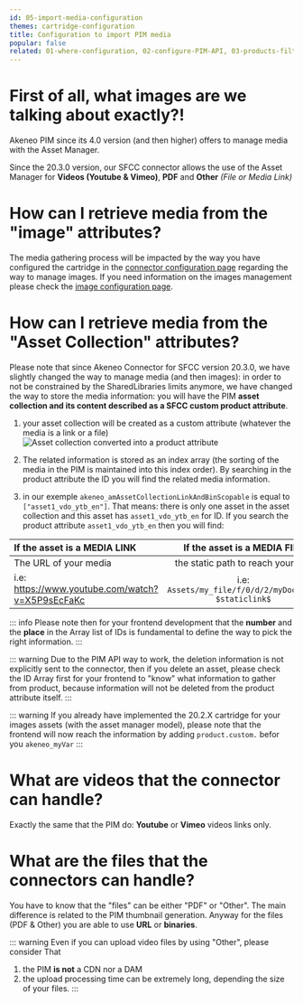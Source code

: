 ```yaml
---
id: 05-import-media-configuration
themes: cartridge-configuration
title: Configuration to import PIM media
popular: false
related: 01-where-configuration, 02-configure-PIM-API, 03-products-filter-configuration, 04-import-images-configuration, 06-mapping-configuration, 07-categories-configuration, 08-multi-storefront-configuration, 09-reference-entities
---
```


# First of all, what images are we talking about exactly?!

Akeneo PIM since its 4.0 version (and then higher) offers to manage media with the Asset Manager.

Since the 20.3.0 version, our SFCC connector allows the use of the Asset Manager for **Videos (Youtube & Vimeo)**, **PDF** and **Other** *(File or Media Link)*


# How can I retrieve media from the "image" attributes?

The media gathering process will be impacted by the way you have configured the cartridge in the [connector configuration page](01-where-configuration.html) regarding the way to manage images. If you need information on the images management please check the [image configuration page](04-import-images-configuration.html).

# How can I retrieve media from the "Asset Collection" attributes?

Please note that since Akeneo Connector for SFCC version 20.3.0,  we have slightly changed the way to manage media (and then images): in order to not be constrained by the SharedLibraries limits anymore, we have changed the way to store the media information: you will have the PIM **asset collection and its content described as a SFCC custom product attribute**.

1. your asset collection will be created as a custom attribute (whatever the media is a link or a file)
![Asset collection converted into a product attribute](../img/sfcc-cartridge-attribute-link-array.png)

2. The related information is stored as an index array (the sorting of the media in the PIM is maintained into this index order). By searching in the product attribute the ID you will find the related media information.

3. in our exemple `akeneo_amAssetCollectionLinkAndBinScopable` is equal to `["asset1_vdo_ytb_en"]`. That means: there is only one asset in the asset collection and this asset has `asset1_vdo_ytb_en` for ID. If you search the product attribute `asset1_vdo_ytb_en` then you will find:

| If the asset is a MEDIA LINK           | If the asset is a MEDIA FILE      |
| :-----------------------------| :---------------------: |
| The URL of your media  |  the static path to reach your file. |
| i.e: https://www.youtube.com/watch?v=X5P9sEcFaKc    |  i.e: `Assets/my_file/f/0/d/2/myDoc.pdf?$staticlink$` |

::: info
Please note then for your frontend development that the **number** and the **place** in the Array list of IDs is fundamental to define the way to pick the right information.
:::

::: warning
Due to the PIM API way to work, the deletion information is not explicitly sent to the connector, then if you delete an asset, please check the ID Array first for your frontend to "know" what information to gather from product, because information will not be deleted from the product attribute itself.
:::

::: warning
If you already have implemented the 20.2.X cartridge for your images assets (with the asset manager model), please note that the frontend will now reach the information by adding `product.custom.` befor you `akeneo_myVar`
:::

# What are videos that the connector can handle?

Exactly the same that the PIM do: **Youtube** or **Vimeo** videos links only.

# What are the files that the connectors can handle?

You have to know that the "files" can be either "PDF" or "Other". The main difference is related to the PIM thumbnail generation. Anyway for the files (PDF & Other) you are able to use **URL** or **binaries**.

::: warning
Even if you can upload video files by using "Other", please consider That
1. the PIM **is not** a CDN nor a DAM
2. the upload processing time can be extremely long, depending the size of your files.
:::
